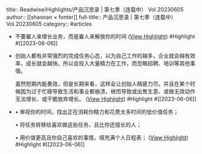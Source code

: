 title:: Readwise/Highlights/产品沉思录 | 第七季（连载中） Vol.20230605
author:: [[shaonan × fonter]]
full-title:: 产品沉思录 | 第七季（连载中） Vol.20230605
category:: #articles

- 不要雇人来增长业务，而是雇人来解放你的时间 ([View Highlight](https://read.readwise.io/read/01h288ppwjn1nvx95fxnpd7ydt)) #Highlight #[[2023-06-06]]
- 创始人都有非常强烈的完成任务心态，以为自己工作的越多，企业就会越有效率，成长就会越快。所以会投入大量精力在工作，而忽略招聘、培训等其他事情。
  
  虽然短期内能奏效，但是长期来看，这样会让创始人精疲力尽。并且在某个时候因为过于忙碌导致生活和事业都崩溃，继而导致或出售生意、或做无效动作无法增长、或干脆放弃增长。 ([View Highlight](https://read.readwise.io/read/01h288pzwfm1vsqyekcrjv08kg)) #Highlight #[[2023-06-06]]
- •   审视你的时间，找出正在消耗你精力和花费太多时间的低价值任务；
    
  •   将任务转移给喜欢做这些任务，且比你还擅长的人；
    
  •   用价值更高且你自己喜欢的事情，填充满个人日程表； ([View Highlight](https://read.readwise.io/read/01h288qeex4f0ndzetrhsz18fp)) #Highlight #[[2023-06-06]]